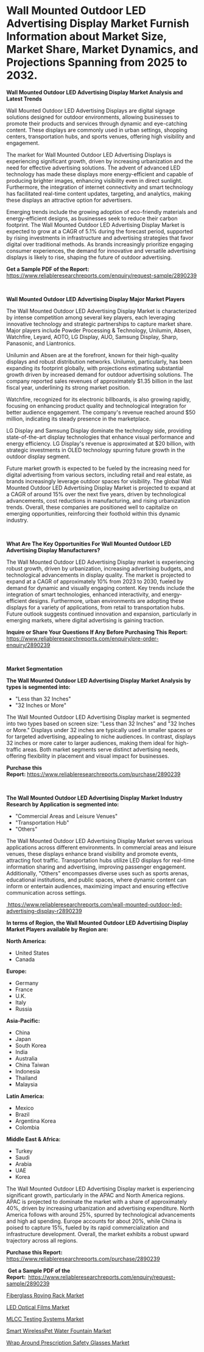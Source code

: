 <p><h1>Wall Mounted Outdoor LED Advertising Display Market Furnish Information about Market Size, Market Share, Market Dynamics, and Projections Spanning from 2025 to 2032.</h1></p><p><strong>Wall Mounted Outdoor LED Advertising Display Market Analysis and Latest Trends</strong></p>
<p><p>Wall Mounted Outdoor LED Advertising Displays are digital signage solutions designed for outdoor environments, allowing businesses to promote their products and services through dynamic and eye-catching content. These displays are commonly used in urban settings, shopping centers, transportation hubs, and sports venues, offering high visibility and engagement. </p><p>The market for Wall Mounted Outdoor LED Advertising Displays is experiencing significant growth, driven by increasing urbanization and the need for effective advertising solutions. The advent of advanced LED technology has made these displays more energy-efficient and capable of producing brighter images, enhancing visibility even in direct sunlight. Furthermore, the integration of internet connectivity and smart technology has facilitated real-time content updates, targeting, and analytics, making these displays an attractive option for advertisers.</p><p>Emerging trends include the growing adoption of eco-friendly materials and energy-efficient designs, as businesses seek to reduce their carbon footprint. The Wall Mounted Outdoor LED Advertising Display Market is expected to grow at a CAGR of 5.1% during the forecast period, supported by rising investments in infrastructure and advertising strategies that favor digital over traditional methods. As brands increasingly prioritize engaging consumer experiences, the demand for innovative and versatile advertising displays is likely to rise, shaping the future of outdoor advertising.</p></p>
<p><strong>Get a Sample PDF of the Report:&nbsp;</strong> <a href="https://www.reliableresearchreports.com/enquiry/request-sample/2890239?utm_campaign=114&utm_medium=2&utm_source=Github&utm_content=ia&utm_term=14032025&utm_id=wall-mounted-outdoor-led-advertising-display">https://www.reliableresearchreports.com/enquiry/request-sample/2890239</a></p>
<p>&nbsp;</p>
<p><strong>Wall Mounted Outdoor LED Advertising Display Major Market Players</strong></p>
<p><p>The Wall Mounted Outdoor LED Advertising Display Market is characterized by intense competition among several key players, each leveraging innovative technology and strategic partnerships to capture market share. Major players include Powder Processing & Technology, Unilumin, Absen, Watchfire, Leyard, AOTO, LG Display, AUO, Samsung Display, Sharp, Panasonic, and Liantronics.</p><p>Unilumin and Absen are at the forefront, known for their high-quality displays and robust distribution networks. Unilumin, particularly, has been expanding its footprint globally, with projections estimating substantial growth driven by increased demand for outdoor advertising solutions. The company reported sales revenues of approximately $1.35 billion in the last fiscal year, underlining its strong market position.</p><p>Watchfire, recognized for its electronic billboards, is also growing rapidly, focusing on enhancing product quality and technological integration for better audience engagement. The company's revenue reached around $50 million, indicating its steady presence in the marketplace.</p><p>LG Display and Samsung Display dominate the technology side, providing state-of-the-art display technologies that enhance visual performance and energy efficiency. LG Display's revenue is approximated at $20 billion, with strategic investments in OLED technology spurring future growth in the outdoor display segment.</p><p>Future market growth is expected to be fueled by the increasing need for digital advertising from various sectors, including retail and real estate, as brands increasingly leverage outdoor spaces for visibility. The global Wall Mounted Outdoor LED Advertising Display Market is projected to expand at a CAGR of around 15% over the next five years, driven by technological advancements, cost reductions in manufacturing, and rising urbanization trends. Overall, these companies are positioned well to capitalize on emerging opportunities, reinforcing their foothold within this dynamic industry.</p></p>
<p>&nbsp;</p>
<p><strong>What Are The Key Opportunities For Wall Mounted Outdoor LED Advertising Display Manufacturers?</strong></p>
<p><p>The Wall Mounted Outdoor LED Advertising Display market is experiencing robust growth, driven by urbanization, increasing advertising budgets, and technological advancements in display quality. The market is projected to expand at a CAGR of approximately 10% from 2023 to 2030, fueled by demand for dynamic and visually engaging content. Key trends include the integration of smart technologies, enhanced interactivity, and energy-efficient designs. Furthermore, urban environments are adopting these displays for a variety of applications, from retail to transportation hubs. Future outlook suggests continued innovation and expansion, particularly in emerging markets, where digital advertising is gaining traction.</p></p>
<p><strong>Inquire or Share Your Questions If Any Before Purchasing This Report:</strong> <a href="https://www.reliableresearchreports.com/enquiry/pre-order-enquiry/2890239?utm_campaign=114&utm_medium=2&utm_source=Github&utm_content=ia&utm_term=14032025&utm_id=wall-mounted-outdoor-led-advertising-display">https://www.reliableresearchreports.com/enquiry/pre-order-enquiry/2890239</a></p>
<p>&nbsp;</p>
<p><strong>Market Segmentation</strong></p>
<p><strong>The Wall Mounted Outdoor LED Advertising Display Market Analysis by types is segmented into:</strong></p>
<p><ul><li>"Less than 32 Inches"</li><li>"32 Inches or More"</li></ul></p>
<p><p>The Wall Mounted Outdoor LED Advertising Display market is segmented into two types based on screen size: "Less than 32 Inches" and "32 Inches or More." Displays under 32 inches are typically used in smaller spaces or for targeted advertising, appealing to niche audiences. In contrast, displays 32 inches or more cater to larger audiences, making them ideal for high-traffic areas. Both market segments serve distinct advertising needs, offering flexibility in placement and visual impact for businesses.</p></p>
<p><strong>Purchase this Report:&nbsp;</strong><a href="https://www.reliableresearchreports.com/purchase/2890239?utm_campaign=114&utm_medium=2&utm_source=Github&utm_content=ia&utm_term=14032025&utm_id=wall-mounted-outdoor-led-advertising-display">https://www.reliableresearchreports.com/purchase/2890239</a></p>
<p>&nbsp;</p>
<p><strong>The Wall Mounted Outdoor LED Advertising Display Market Industry Research by Application is segmented into:</strong></p>
<p><ul><li>"Commercial Areas and Leisure Venues"</li><li>"Transportation Hub"</li><li>"Others"</li></ul></p>
<p><p>The Wall Mounted Outdoor LED Advertising Display Market serves various applications across different environments. In commercial areas and leisure venues, these displays enhance brand visibility and promote events, attracting foot traffic. Transportation hubs utilize LED displays for real-time information sharing and advertising, improving passenger engagement. Additionally, "Others" encompasses diverse uses such as sports arenas, educational institutions, and public spaces, where dynamic content can inform or entertain audiences, maximizing impact and ensuring effective communication across settings.</p></p>
<p><a href="https://www.reliableresearchreports.com/wall-mounted-outdoor-led-advertising-display-r2890239?utm_campaign=114&utm_medium=2&utm_source=Github&utm_content=ia&utm_term=14032025&utm_id=wall-mounted-outdoor-led-advertising-display">&nbsp;https://www.reliableresearchreports.com/wall-mounted-outdoor-led-advertising-display-r2890239</a></p>
<p><strong>In terms of Region, the Wall Mounted Outdoor LED Advertising Display Market Players available by Region are:</strong></p>
<p>
    <p> <strong> North America: </strong>
        <ul>
            <li>United States</li>
            <li>Canada</li>
        </ul>
        </p> 
    <p> <strong> Europe: </strong>
        <ul>
            <li>Germany</li>
            <li>France</li>
            <li>U.K.</li>
            <li>Italy</li>
            <li>Russia</li>
        </ul>
        </p> 
    <p> <strong> Asia-Pacific: </strong>
        <ul>
            <li>China</li>
            <li>Japan</li>
            <li>South Korea</li>
            <li>India</li>
            <li>Australia</li>
            <li>China Taiwan</li>
            <li>Indonesia</li>
            <li>Thailand</li>
            <li>Malaysia</li>
        </ul>
        </p> 
    <p> <strong> Latin America: </strong>
        <ul>
            <li>Mexico</li>
            <li>Brazil</li>
            <li>Argentina Korea</li>
            <li>Colombia</li>
        </ul>
        </p> 
    <p> <strong> Middle East & Africa: </strong>
        <ul>
            <li>Turkey</li>
            <li>Saudi</li>
            <li>Arabia</li>
            <li>UAE</li>
            <li>Korea</li>
        </ul>
    </p>
    </p>
<p><p>The Wall Mounted Outdoor LED Advertising Display market is experiencing significant growth, particularly in the APAC and North America regions. APAC is projected to dominate the market with a share of approximately 40%, driven by increasing urbanization and advertising expenditure. North America follows with around 25%, spurred by technological advancements and high ad spending. Europe accounts for about 20%, while China is poised to capture 15%, fueled by its rapid commercialization and infrastructure development. Overall, the market exhibits a robust upward trajectory across all regions.</p></p>
<p><strong>Purchase this Report: </strong><a href="https://www.reliableresearchreports.com/purchase/2890239?utm_campaign=114&utm_medium=2&utm_source=Github&utm_content=ia&utm_term=14032025&utm_id=wall-mounted-outdoor-led-advertising-display">https://www.reliableresearchreports.com/purchase/2890239</a></p>
<p>&nbsp;<strong>Get a Sample PDF of the Report:&nbsp;&nbsp;</strong><a href="https://www.reliableresearchreports.com/enquiry/request-sample/2890239?utm_campaign=114&utm_medium=2&utm_source=Github&utm_content=ia&utm_term=14032025&utm_id=wall-mounted-outdoor-led-advertising-display">https://www.reliableresearchreports.com/enquiry/request-sample/2890239</a></p>
<p><strong></strong></p>
<p><p><a href="https://github.com/boccalyver5k/Market-Research-Report-List-1/blob/main/fiberglass-roving-rack-market.md?utm_campaign=114&utm_medium=2&utm_source=Github&utm_content=ia&utm_term=14032025&utm_id=wall-mounted-outdoor-led-advertising-display">Fiberglass Roving Rack Market</a></p><p><a href="https://github.com/plawragarile/Market-Research-Report-List-1/blob/main/led-optical-films-market.md?utm_campaign=114&utm_medium=2&utm_source=Github&utm_content=ia&utm_term=14032025&utm_id=wall-mounted-outdoor-led-advertising-display">LED Optical Films Market</a></p><p><a href="https://github.com/kirstejuvet/Market-Research-Report-List-1/blob/main/mlcc-testing-systems-market.md?utm_campaign=114&utm_medium=2&utm_source=Github&utm_content=ia&utm_term=14032025&utm_id=wall-mounted-outdoor-led-advertising-display">MLCC Testing Systems Market</a></p><p><a href="https://github.com/jhoonatsev/Market-Research-Report-List-1/blob/main/smart-wirelesspet-water-fountain-market.md?utm_campaign=114&utm_medium=2&utm_source=Github&utm_content=ia&utm_term=14032025&utm_id=wall-mounted-outdoor-led-advertising-display">Smart WirelessPet Water Fountain Market</a></p><p><a href="https://github.com/hamremunazm4/Market-Research-Report-List-1/blob/main/wrap-around-prescription-safety-glasses-market.md?utm_campaign=114&utm_medium=2&utm_source=Github&utm_content=ia&utm_term=14032025&utm_id=wall-mounted-outdoor-led-advertising-display">Wrap Around Prescription Safety Glasses Market</a></p></p>